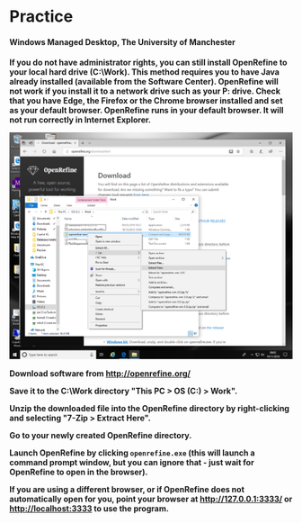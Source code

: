 # Practice
<h4 id="openrefine-managed">Windows Managed Desktop, The University of Manchester<h4>
<p>
If you do not have administrator rights, you can still install OpenRefine to your local hard drive (C:\Work). 
This method requires you to have Java already installed (available from the Software Center). 
OpenRefine will not work if you install it to a network drive such as your P: drive.
Check that you have Edge, the Firefox or the Chrome browser installed and set as your default browser.
        <strong>OpenRefine runs in your default browser.</strong>
        It will not run correctly in Internet Explorer.
</p>
<p>
<img src="https://github.com/PhilReedData/PhilReedData.github.io/blob/master/lc201811/or-03-unzip.png" alt="Managed Desktop unzip" />
</p>
      <p>Download software from <a href="http://openrefine.org/">http://openrefine.org/</a></p>
      <p>Save it to the C:\Work directory "This PC > OS (C:) > Work".</p>
      <p>Unzip the downloaded file into the OpenRefine directory by right-clicking and selecting "7-Zip > Extract Here". </p>
      <p>Go to your newly created OpenRefine directory.</p>
      <p>Launch OpenRefine by clicking <code>openrefine.exe</code> (this will launch a command prompt window, but you can ignore that - just wait for OpenRefine to open in the browser).</p>
      <p>If you are using a different browser, or if OpenRefine does not automatically open for you, point your browser at <a href="http://127.0.0.1:3333/">http://127.0.0.1:3333/</a> or <a href="http://localhost:3333">http://localhost:3333</a> to use the program.</p>
